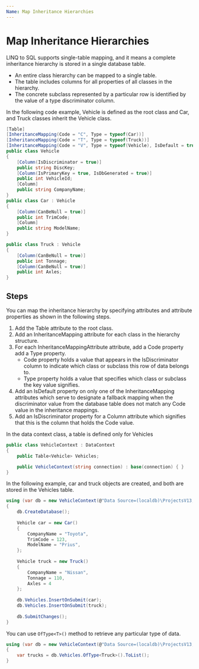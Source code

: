 ```yaml
---
Name: Map Inheritance Hierarchies
---
```


# Map Inheritance Hierarchies

LINQ to SQL supports single-table mapping, and it means a complete inheritance hierarchy is stored in a single database table. 

 - An entire class hierarchy can be mapped to a single table.
 - The table includes columns for all properties of all classes in the hierarchy.
 - The concrete subclass represented by a particular row is identified by the value of a type discriminator column.

In the following code example, Vehicle is defined as the root class and Car, and Truck classes inherit the Vehicle class.

```csharp
[Table]
[InheritanceMapping(Code = "C", Type = typeof(Car))]
[InheritanceMapping(Code = "T", Type = typeof(Truck))]
[InheritanceMapping(Code = "V", Type = typeof(Vehicle), IsDefault = true)]
public class Vehicle
{
    [Column(IsDiscriminator = true)]
    public string DiscKey;
    [Column(IsPrimaryKey = true, IsDbGenerated = true)]
    public int VehicleId;
    [Column]
    public string CompanyName;
}
public class Car : Vehicle
{
    [Column(CanBeNull = true)]
    public int TrimCode;
    [Column]
    public string ModelName;
}

public class Truck : Vehicle
{
    [Column(CanBeNull = true)]
    public int Tonnage;
    [Column(CanBeNull = true)]
    public int Axles;
}
```

## Steps

You can map the inheritance hierarchy by specifying attributes and attribute properties as shown in the following steps. 

 1. Add the Table attribute to the root class.
 2. Add an InheritanceMapping attribute for each class in the hierarchy structure.
 3. For each InheritanceMappingAttribute attribute, add a Code property add a Type property. 
    - Code property holds a value that appears in the IsDiscriminator column to indicate which class or subclass this row of data belongs to.
    - Type property holds a value that specifies which class or subclass the key value signifies.
 4. Add an IsDefault property on only one of the InheritanceMapping attributes which serve to designate a fallback mapping when the discriminator value from the database table does not match any Code value in the inheritance mappings.
 5. Add an IsDiscriminator property for a Column attribute which signifies that this is the column that holds the Code value.

In the data context class, a table is defined only for Vehicles

```csharp
public class VehicleContext : DataContext
{
    public Table<Vehicle> Vehicles;

    public VehicleContext(string connection) : base(connection) { }
}
```

In the following example, car and truck objects are created, and both are stored in the Vehicles table.

```csharp
using (var db = new VehicleContext(@"Data Source=(localdb)\ProjectsV13;Initial Catalog=VehicleDB;"))
{
    db.CreateDatabase();
    
    Vehicle car = new Car()
    {
        CompanyName = "Toyota",
        TrimCode = 123,
        ModelName = "Prius",
    };
    
    Vehicle truck = new Truck()
    {
        CompanyName = "Nissan",
        Tonnage = 110,
        Axles = 4
    };
    
    db.Vehicles.InsertOnSubmit(car);
    db.Vehicles.InsertOnSubmit(truck);
    
    db.SubmitChanges();
}
```

You can use `OfType<T>()` method to retrieve any particular type of data.

```csharp
using (var db = new VehicleContext(@"Data Source=(localdb)\ProjectsV13;Initial Catalog=VehicleDB;"))
{
    var trucks = db.Vehicles.OfType<Truck>().ToList();
}
```